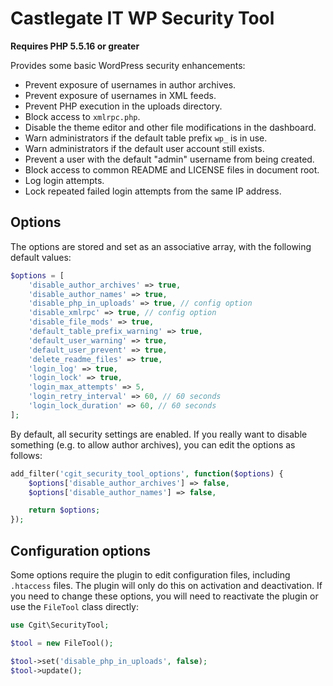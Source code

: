 # Castlegate IT WP Security Tool #

**Requires PHP 5.5.16 or greater**

Provides some basic WordPress security enhancements:

*   Prevent exposure of usernames in author archives.
*   Prevent exposure of usernames in XML feeds.
*   Prevent PHP execution in the uploads directory.
*   Block access to `xmlrpc.php`.
*   Disable the theme editor and other file modifications in the dashboard.
*   Warn administrators if the default table prefix `wp_` is in use.
*   Warn administrators if the default user account still exists.
*   Prevent a user with the default "admin" username from being created.
*   Block access to common README and LICENSE files in document root.
*   Log login attempts.
*   Lock repeated failed login attempts from the same IP address.

## Options ##

The options are stored and set as an associative array, with the following default values:

~~~ php
$options = [
    'disable_author_archives' => true,
    'disable_author_names' => true,
    'disable_php_in_uploads' => true, // config option
    'disable_xmlrpc' => true, // config option
    'disable_file_mods' => true,
    'default_table_prefix_warning' => true,
    'default_user_warning' => true,
    'default_user_prevent' => true,
    'delete_readme_files' => true,
    'login_log' => true,
    'login_lock' => true,
    'login_max_attempts' => 5,
    'login_retry_interval' => 60, // 60 seconds
    'login_lock_duration' => 60, // 60 seconds
];
~~~

By default, all security settings are enabled. If you really want to disable something (e.g. to allow author archives), you can edit the options as follows:

~~~ php
add_filter('cgit_security_tool_options', function($options) {
    $options['disable_author_archives'] => false,
    $options['disable_author_names'] => false,

    return $options;
});
~~~

## Configuration options ##

Some options require the plugin to edit configuration files, including `.htaccess` files. The plugin will only do this on activation and deactivation. If you need to change these options, you will need to reactivate the plugin or use the `FileTool` class directly:

~~~ php
use Cgit\SecurityTool;

$tool = new FileTool();

$tool->set('disable_php_in_uploads', false);
$tool->update();
~~~
